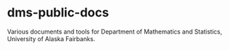 dms-public-docs
===============

Various documents  and tools for Department of Mathematics and Statistics, University of Alaska Fairbanks.
